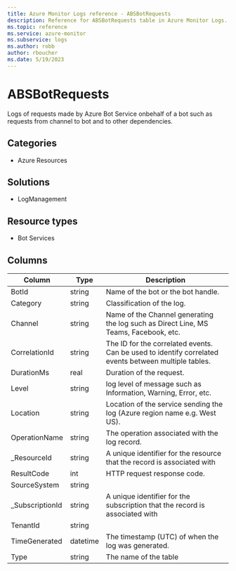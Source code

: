 ```yaml
---
title: Azure Monitor Logs reference - ABSBotRequests
description: Reference for ABSBotRequests table in Azure Monitor Logs.
ms.topic: reference
ms.service: azure-monitor
ms.subservice: logs
ms.author: robb
author: rboucher
ms.date: 5/19/2023
---
```


# ABSBotRequests

 Logs of requests made by Azure Bot Service onbehalf of a bot such as requests from channel to bot and to other dependencies.

## Categories

- Azure Resources
## Solutions

- LogManagement
## Resource types

- Bot Services




## Columns

| Column | Type | Description |
| --- | --- | --- |
| BotId | string | Name of the bot or the bot handle. |
| Category | string | Classification of the log. |
| Channel | string | Name of the Channel generating the log such as Direct Line, MS Teams, Facebook, etc. |
| CorrelationId | string | The ID for the correlated events. Can be used to identify correlated events between multiple tables. |
| DurationMs | real | Duration of the request. |
| Level | string | log level of message such as Information, Warning, Error, etc. |
| Location | string | Location of the service sending the log (Azure region name e.g. West US). |
| OperationName | string | The operation associated with the log record. |
| _ResourceId | string | A unique identifier for the resource that the record is associated with |
| ResultCode | int | HTTP request response code. |
| SourceSystem | string |  |
| _SubscriptionId | string | A unique identifier for the subscription that the record is associated with |
| TenantId | string |  |
| TimeGenerated | datetime | The timestamp (UTC) of when the log was generated. |
| Type | string | The name of the table |
